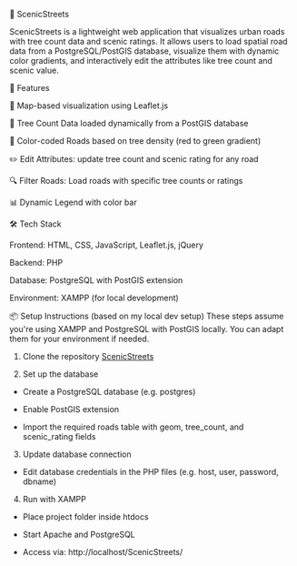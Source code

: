 🌳 ScenicStreets

ScenicStreets is a lightweight web application that visualizes urban roads with tree count data and scenic ratings. It allows users to load spatial road data from a PostgreSQL/PostGIS database, visualize them with dynamic color gradients, and interactively edit the attributes like tree count and scenic value.



🚀 Features

📍 Map-based visualization using Leaflet.js

🌳 Tree Count Data loaded dynamically from a PostGIS database

🎨 Color-coded Roads based on tree density (red to green gradient)

✏️ Edit Attributes: update tree count and scenic rating for any road

🔍 Filter Roads: Load roads with specific tree counts or ratings

📊 Dynamic Legend with color bar



🛠 Tech Stack

Frontend: HTML, CSS, JavaScript, Leaflet.js, jQuery

Backend: PHP

Database: PostgreSQL with PostGIS extension

Environment: XAMPP (for local development)

📦 Setup Instructions (based on my local dev setup)
These steps assume you're using XAMPP and PostgreSQL with PostGIS locally. You can adapt them for your environment if needed.

1. Clone the repository
[ScenicStreets](https://github.com/kavin160100/ScenicStreets.git)

2. Set up the database

- Create a PostgreSQL database (e.g. postgres)

- Enable PostGIS extension

- Import the required roads table with geom, tree_count, and scenic_rating fields

3. Update database connection

- Edit database credentials in the PHP files (e.g. host, user, password, dbname)

4. Run with XAMPP

- Place project folder inside htdocs

- Start Apache and PostgreSQL

- Access via: http://localhost/ScenicStreets/